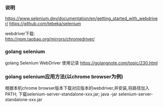 
### 说明


https://www.selenium.dev/documentation/en/getting_started_with_webdriver/
https://github.com/tebeka/selenium

webdriver下载:  
http://npm.taobao.org/mirrors/chromedriver/


### golang selenium

golang Selenium WebDriver 使用记录
https://golangnote.com/topic/230.html

### golang selenium应用方法(以chrome browser为例)
根据本机chrome browser版本下载对应版本的webdriver,并安装,将路径加入PATH;
下载selenium-server-standalone-xxx.jar;
java -jar selenium-server-standalone-xxx.jar

















